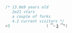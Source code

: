 ```c#
/* 13.8e9 years old
   2e21 stars
   a couple of forks
   4.2 current visitors */     
<3                ( ͡~ ͜ʖ ͡°) 
```
<!--<img src="https://komarev.com/ghpvc/?username=trvsf&color=8E64D0" alt="trvsf" />-->
